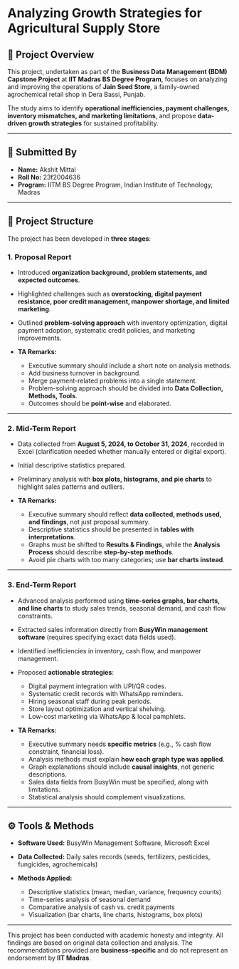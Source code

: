 # Analyzing Growth Strategies for Agricultural Supply Store

## 📌 Project Overview

This project, undertaken as part of the **Business Data Management (BDM) Capstone Project** at **IIT Madras BS Degree Program**, focuses on analyzing and improving the operations of **Jain Seed Store**, a family-owned agrochemical retail shop in Dera Bassi, Punjab.

The study aims to identify **operational inefficiencies, payment challenges, inventory mismatches, and marketing limitations**, and propose **data-driven growth strategies** for sustained profitability.

---

## 👤 Submitted By

- **Name:** Akshit Mittal
- **Roll No:** 23f2004636
- **Program:** IITM BS Degree Program, Indian Institute of Technology, Madras

---

## 📂 Project Structure

The project has been developed in **three stages**:

### 1. Proposal Report

* Introduced **organization background, problem statements, and expected outcomes**.
* Highlighted challenges such as **overstocking, digital payment resistance, poor credit management, manpower shortage, and limited marketing**.
* Outlined **problem-solving approach** with inventory optimization, digital payment adoption, systematic credit policies, and marketing improvements.
* **TA Remarks:**

  * Executive summary should include a short note on analysis methods.
  * Add business turnover in background.
  * Merge payment-related problems into a single statement.
  * Problem-solving approach should be divided into **Data Collection, Methods, Tools**.
  * Outcomes should be **point-wise** and elaborated.

---

### 2. Mid-Term Report

* Data collected from **August 5, 2024, to October 31, 2024**, recorded in Excel (clarification needed whether manually entered or digital export).
* Initial descriptive statistics prepared.
* Preliminary analysis with **box plots, histograms, and pie charts** to highlight sales patterns and outliers.
* **TA Remarks:**

  * Executive summary should reflect **data collected, methods used, and findings**, not just proposal summary.
  * Descriptive statistics should be presented in **tables with interpretations**.
  * Graphs must be shifted to **Results & Findings**, while the **Analysis Process** should describe **step-by-step methods**.
  * Avoid pie charts with too many categories; use **bar charts instead**.

---

### 3. End-Term Report

* Advanced analysis performed using **time-series graphs, bar charts, and line charts** to study sales trends, seasonal demand, and cash flow constraints.
* Extracted sales information directly from **BusyWin management software** (requires specifying exact data fields used).
* Identified inefficiencies in inventory, cash flow, and manpower management.
* Proposed **actionable strategies**:

  * Digital payment integration with UPI/QR codes.
  * Systematic credit records with WhatsApp reminders.
  * Hiring seasonal staff during peak periods.
  * Store layout optimization and vertical shelving.
  * Low-cost marketing via WhatsApp & local pamphlets.
* **TA Remarks:**

  * Executive summary needs **specific metrics** (e.g., % cash flow constraint, financial loss).
  * Analysis methods must explain **how each graph type was applied**.
  * Graph explanations should include **causal insights**, not generic descriptions.
  * Sales data fields from BusyWin must be specified, along with limitations.
  * Statistical analysis should complement visualizations.

---

## ⚙️ Tools & Methods

* **Software Used:** BusyWin Management Software, Microsoft Excel
* **Data Collected:** Daily sales records (seeds, fertilizers, pesticides, fungicides, agrochemicals)
* **Methods Applied:**

  * Descriptive statistics (mean, median, variance, frequency counts)
  * Time-series analysis of seasonal demand
  * Comparative analysis of cash vs. credit payments
  * Visualization (bar charts, line charts, histograms, box plots)

---


This project has been conducted with academic honesty and integrity. All findings are based on original data collection and analysis. The recommendations provided are **business-specific** and do not represent an endorsement by **IIT Madras**.
